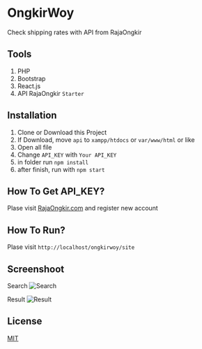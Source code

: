 # OngkirWoy
Check shipping rates with API from RajaOngkir

## Tools
1. PHP
2. Bootstrap
3. React.js
4. API RajaOngkir `Starter`

## Installation
1. Clone or Download this Project
2. If Download, move `api` to `xampp/htdocs` or `var/www/html` or like
2. Open all file
3. Change `API_KEY` with `Your API_KEY`
4. in folder run `npm install`
5. after finish, run with `npm start`

## How To Get API_KEY?
Plase visit [RajaOngkir.com](https://rajaongkir.com) and register new account

## How To Run?
Plase visit `http://localhost/ongkirwoy/site`

## Screenshoot

Search
![Search](https://i.imgur.com/X5sluOf.png)

Result
![Result](https://i.imgur.com/M4g6O8b.png)


## License
[MIT](https://github.com/andriannus/ongkirkuy/blob/master/LICENSE)
